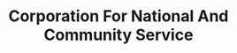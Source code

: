 ---
# This topic lives at
# https://digital.gov/topics/corporation-for-national-and-community-service

# Topic Title
title: "Corporation For National And Community Service"

# description — keep it short and clear
summary: ""

# Weight
weight: 1

# For more information on managing topics,
# see https://github.com/GSA/digitalgov.gov/wiki/topics
---